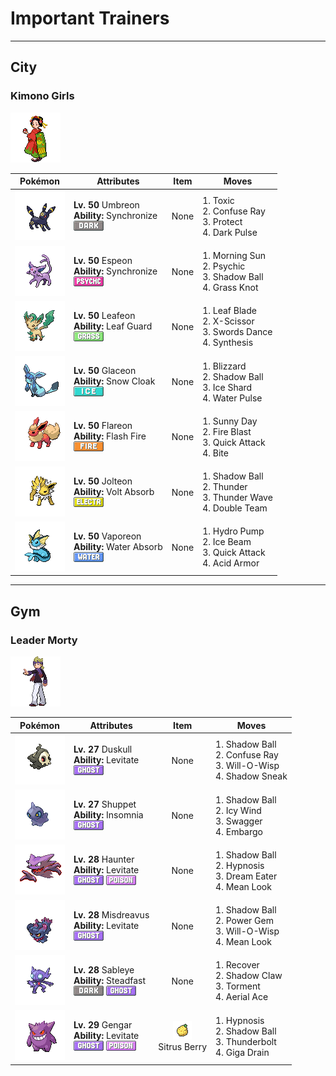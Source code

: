 # Important Trainers


---

## City

### Kimono Girls

![Kimono Girls](../../assets/important_trainers/kimono_girls.png "Kimono Girls")

| Pokémon | Attributes | Item | Moves |
|:-------:|------------|:----:|-------|
| ![Umbreon](../../assets/sprites/umbreon/front.gif "Umbreon: When agitated, this Pokémon protects itself by spraying poisonous sweat from its pores.") | **Lv. 50** Umbreon<br>**Ability:** <span class="tooltip" title="Passes a burn, poison, or paralysis to the foe.">Synchronize</span><br>![dark](../../assets/types/dark.png "Dark") | None | 1. <span class="tooltip" title="A move that leaves the target badly poisoned. Its poison damage worsens every turn.">Toxic</span><br>2. <span class="tooltip" title="The foe is exposed to a sinister ray that triggers confusion. ">Confuse Ray</span><br>3. <span class="tooltip" title="It enables the user to evade all attacks. Its chance of failing rises if it is used in succession.">Protect</span><br>4. <span class="tooltip" title="The user releases a horrible aura imbued with dark thoughts. It may also make the target flinch.">Dark Pulse</span> |
| ![Espeon](../../assets/sprites/espeon/front.gif "Espeon: It uses the fine hair that covers its body to sense air currents and predict its enemy’s actions.") | **Lv. 50** Espeon<br>**Ability:** <span class="tooltip" title="Passes a burn, poison, or paralysis to the foe.">Synchronize</span><br>![psychic](../../assets/types/psychic.png "Psychic") | None | 1. <span class="tooltip" title="The user restores its own HP. The amount of HP regained varies with the weather.">Morning Sun</span><br>2. <span class="tooltip" title="The foe is hit by a strong telekinetic force. It may also reduce the foe’s Sp. Def stat.">Psychic</span><br>3. <span class="tooltip" title="The user hurls a shadowy blob at the foe. It may also lower the foe’s Sp. Def stat.">Shadow Ball</span><br>4. <span class="tooltip" title="The user snares the foe with grass and trips it. The heavier the foe, the greater the damage.">Grass Knot</span> |
| ![Leafeon](../../assets/sprites/leafeon/front.gif "Leafeon: When you see LEAFEON asleep in a patch of sunshine, you’ll know it is using photosynthesis to produce clean air.") | **Lv. 50** Leafeon<br>**Ability:** <span class="tooltip" title="Prevents problems with status in sunny weather.">Leaf Guard</span><br>![grass](../../assets/types/grass.png "Grass") | None | 1. <span class="tooltip" title="The foe is slashed with a sharp leaf. It has a high critical-hit ratio. ">Leaf Blade</span><br>2. <span class="tooltip" title="The user slashes at the foe by crossing its scythes or claws as if they were a pair of scissors.">X-Scissor</span><br>3. <span class="tooltip" title="A frenetic dance to uplift the fighting spirit. It sharply raises the user’s Attack stat.">Swords Dance</span><br>4. <span class="tooltip" title="The user restores its own HP. The amount of HP regained varies with the weather.">Synthesis</span> |
| ![Glaceon](../../assets/sprites/glaceon/front.gif "Glaceon: It causes small ice crystals to form by lowering the temperature of the surrounding atmosphere.") | **Lv. 50** Glaceon<br>**Ability:** <span class="tooltip" title="Raises evasion in a hailstorm.">Snow Cloak</span><br>![ice](../../assets/types/ice.png "Ice") | None | 1. <span class="tooltip" title="A howling blizzard is summoned to strike the foe. It may also freeze the target solid.">Blizzard</span><br>2. <span class="tooltip" title="The user hurls a shadowy blob at the foe. It may also lower the foe’s Sp. Def stat.">Shadow Ball</span><br>3. <span class="tooltip" title="The user flash freezes chunks of ice and hurls them. This move always goes first.">Ice Shard</span><br>4. <span class="tooltip" title="The user attacks the foe with a pulsing blast of water. It may also confuse the foe.">Water Pulse</span> |
| ![Flareon](../../assets/sprites/flareon/front.gif "Flareon: It stores some of the air it inhales in its internal flame pouch, which heats it to over 3,000 degrees Fahrenheit.") | **Lv. 50** Flareon<br>**Ability:** <span class="tooltip" title="It powers up Fire-type moves if it’s hit by one.">Flash Fire</span><br>![fire](../../assets/types/fire.png "Fire") | None | 1. <span class="tooltip" title="The user intensifies the sun for five turns, powering up Fire-type moves. ">Sunny Day</span><br>2. <span class="tooltip" title="The foe is attacked with an intense blast of all-consuming fire. It may also leave the target with a burn.">Fire Blast</span><br>3. <span class="tooltip" title="The user lunges at the foe at a speed that makes it almost invisible. It is sure to strike first.">Quick Attack</span><br>4. <span class="tooltip" title="The foe is bitten with viciously sharp fangs. It may make the target flinch. ">Bite</span> |
| ![Jolteon](../../assets/sprites/jolteon/front.gif "Jolteon: It concentrates the weak electric charges emitted by its cells and launches wicked lightning bolts.") | **Lv. 50** Jolteon<br>**Ability:** <span class="tooltip" title="Restores HP if hit by an Electric-type move.">Volt Absorb</span><br>![electric](../../assets/types/electric.png "Electric") | None | 1. <span class="tooltip" title="The user hurls a shadowy blob at the foe. It may also lower the foe’s Sp. Def stat.">Shadow Ball</span><br>2. <span class="tooltip" title="A wicked thunderbolt is dropped on the foe to inflict damage. It may also leave the target paralyzed.">Thunder</span><br>3. <span class="tooltip" title="A weak electric charge is launched at the foe. It causes paralysis if it hits.">Thunder Wave</span><br>4. <span class="tooltip" title="By moving rapidly, the user makes illusory copies of itself to raise its evasiveness. ">Double Team</span> |
| ![Vaporeon](../../assets/sprites/vaporeon/front.gif "Vaporeon: When VAPOREON’s fins begin to vibrate, it is a sign that rain will come within a few hours.") | **Lv. 50** Vaporeon<br>**Ability:** <span class="tooltip" title="Restores HP if hit by a Water-type move.">Water Absorb</span><br>![water](../../assets/types/water.png "Water") | None | 1. <span class="tooltip" title="The foe is blasted by a huge volume of water launched under great pressure. ">Hydro Pump</span><br>2. <span class="tooltip" title="The foe is struck with an icy-cold beam of energy. It may also freeze the target solid.">Ice Beam</span><br>3. <span class="tooltip" title="The user lunges at the foe at a speed that makes it almost invisible. It is sure to strike first.">Quick Attack</span><br>4. <span class="tooltip" title="The user alters its cellular structure to liquefy itself, sharply raising its Defense stat.">Acid Armor</span> |



---

## Gym

### Leader Morty

![Leader Morty](../../assets/important_trainers/morty.png "Leader Morty")

| Pokémon | Attributes | Item | Moves |
|:-------:|------------|:----:|-------|
| ![Duskull](../../assets/sprites/duskull/front.gif "Duskull: If it finds bad children who won’t listen to their parents, it will spirit them away--or so it’s said.") | **Lv. 27** Duskull<br>**Ability:** <span class="tooltip" title="Gives full immunity to all Ground-type moves.">Levitate</span><br>![ghost](../../assets/types/ghost.png "Ghost") | None | 1. <span class="tooltip" title="The user hurls a shadowy blob at the foe. It may also lower the foe’s Sp. Def stat.">Shadow Ball</span><br>2. <span class="tooltip" title="The foe is exposed to a sinister ray that triggers confusion. ">Confuse Ray</span><br>3. <span class="tooltip" title="The user shoots a sinister, bluish white flame at the foe to inflict a burn. ">Will-O-Wisp</span><br>4. <span class="tooltip" title="The user extends its shadow and attacks the foe from behind. This move always goes first.">Shadow Sneak</span> |
| ![Shuppet](../../assets/sprites/shuppet/front.gif "Shuppet: It uses its horn to feed on envy and malice, or so it’s said. It’s very active at night.") | **Lv. 27** Shuppet<br>**Ability:** <span class="tooltip" title="Prevents the Pokémon from falling asleep.">Insomnia</span><br>![ghost](../../assets/types/ghost.png "Ghost") | None | 1. <span class="tooltip" title="The user hurls a shadowy blob at the foe. It may also lower the foe’s Sp. Def stat.">Shadow Ball</span><br>2. <span class="tooltip" title="The user attacks with a gust of chilled air. It also lowers the target’s Speed stat. ">Icy Wind</span><br>3. <span class="tooltip" title="The user enrages the foe into confusion. However, it also sharply raises the foe’s Attack stat.">Swagger</span><br>4. <span class="tooltip" title="It prevents the foe from using its held item. Its Trainer is also prevented from using items on it.">Embargo</span> |
| ![Haunter](../../assets/sprites/haunter/front.gif "Haunter: In total darkness, where nothing is visible, HAUNTER lurks, silently stalking its next victim.") | **Lv. 28** Haunter<br>**Ability:** <span class="tooltip" title="Gives full immunity to all Ground-type moves.">Levitate</span><br>![ghost](../../assets/types/ghost.png "Ghost") ![poison](../../assets/types/poison.png "Poison") | None | 1. <span class="tooltip" title="The user hurls a shadowy blob at the foe. It may also lower the foe’s Sp. Def stat.">Shadow Ball</span><br>2. <span class="tooltip" title="The user employs hypnotic suggestion to make the target fall into a deep sleep.">Hypnosis</span><br>3. <span class="tooltip" title="An attack that works only on a sleeping foe. It absorbs half the damage caused to heal the user’s HP.">Dream Eater</span><br>4. <span class="tooltip" title="The user affixes the foe with a dark, arresting look. The target becomes unable to flee.">Mean Look</span> |
| ![Misdreavus](../../assets/sprites/misdreavus/front.gif "Misdreavus: It likes playing mischievous tricks, such as screaming and wailing to startle people at night.") | **Lv. 28** Misdreavus<br>**Ability:** <span class="tooltip" title="Gives full immunity to all Ground-type moves.">Levitate</span><br>![ghost](../../assets/types/ghost.png "Ghost") | None | 1. <span class="tooltip" title="The user hurls a shadowy blob at the foe. It may also lower the foe’s Sp. Def stat.">Shadow Ball</span><br>2. <span class="tooltip" title="The user attacks with a ray of light that sparkles as if it were made of gemstones. ">Power Gem</span><br>3. <span class="tooltip" title="The user shoots a sinister, bluish white flame at the foe to inflict a burn. ">Will-O-Wisp</span><br>4. <span class="tooltip" title="The user affixes the foe with a dark, arresting look. The target becomes unable to flee.">Mean Look</span> |
| ![Sableye](../../assets/sprites/sableye/front.gif "Sableye: It dwells in the darkness of caves. It uses its sharp claws to dig up gems to nourish itself.") | **Lv. 28** Sableye<br>**Ability:** <span class="tooltip" title="Raises Speed each time the Pokémon flinches.">Steadfast</span><br>![dark](../../assets/types/dark.png "Dark") ![ghost](../../assets/types/ghost.png "Ghost") | None | 1. <span class="tooltip" title="A self-healing move. The user restores its own HP by up to half of its max HP. ">Recover</span><br>2. <span class="tooltip" title="The user slashes with a sharp claw made from shadows. It has a high critical-hit ratio.">Shadow Claw</span><br>3. <span class="tooltip" title="The user torments and enrages the foe, making it incapable of using the same move twice in a row.">Torment</span><br>4. <span class="tooltip" title="The user confounds the foe with speed, then slashes. The attack lands without fail.">Aerial Ace</span> |
| ![Gengar](../../assets/sprites/gengar/front.gif "Gengar: It steals heat from its surroundings. If you feel a sudden chill, it is certain that a GENGAR appeared.") | **Lv. 29** Gengar<br>**Ability:** <span class="tooltip" title="Gives full immunity to all Ground-type moves.">Levitate</span><br>![ghost](../../assets/types/ghost.png "Ghost") ![poison](../../assets/types/poison.png "Poison") | ![Sitrus Berry](../../assets/items/sitrus_berry.png "Sitrus Berry")<br><span class="tooltip" title="It may be used or held by a Pokémon to heal the user’s HP a little.">Sitrus Berry</span> | 1. <span class="tooltip" title="The user employs hypnotic suggestion to make the target fall into a deep sleep.">Hypnosis</span><br>2. <span class="tooltip" title="The user hurls a shadowy blob at the foe. It may also lower the foe’s Sp. Def stat.">Shadow Ball</span><br>3. <span class="tooltip" title="A strong electric blast is loosed at the foe. It may also leave the foe paralyzed.">Thunderbolt</span><br>4. <span class="tooltip" title="A nutrient-draining attack. The user’s HP is restored by half the damage taken by the target.">Giga Drain</span> |


